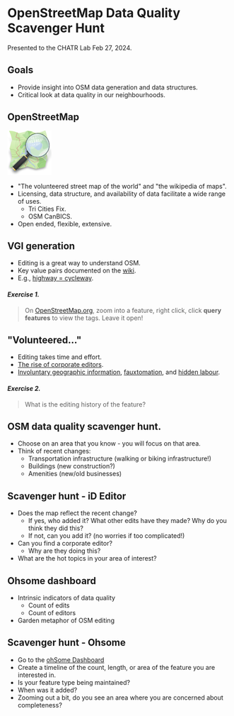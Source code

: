 # OpenStreetMap Data Quality Scavenger Hunt
Presented to the CHATR Lab Feb 27, 2024.

## Goals

- Provide insight into OSM data generation and data structures.
- Critical look at data quality in our neighbourhoods.


## OpenStreetMap

![OpenStreetmap](www/Openstreetmap_logo.svg.png)

- "The volunteered street map of the world" and "the wikipedia of maps".
- Licensing, data structure, and availability of data facilitate a wide range of 
uses.
   - Tri Cities Fix.
   - OSM CanBICS.
- Open ended, flexible, extensive.

## VGI generation

- Editing is a great way to understand OSM.
- Key value pairs documented on the [wiki](https://wiki.openstreetmap.org/).
- E.g., [highway = cycleway](https://wiki.openstreetmap.org/wiki/Tag:highway%3Dcycleway).

#### ***Exercise 1.*** 
> On [OpenStreetMap.org](https://www.openstreetmap.org), zoom into a feature, right click, click **query features** to view the tags. Leave it open!

## "Volunteered..."

- Editing takes time and effort.
- [The rise of corporate editors](https://www.mdpi.com/2220-9964/8/5/232).
- [Involuntary geographic information](https://doi.org/10.1080/00045608.2011.595657), [fauxtomation](https://logicmag.io/failure/the-automation-charade/), 
and [hidden labour](https://mitsloan.mit.edu/ideas-made-to-matter/hidden-work-created-artificial-intelligence-programs).

#### ***Exercise 2.*** 

> What is the editing history of the feature?

## OSM data quality scavenger hunt. 

- Choose on an area that you know - you will focus on that area.
- Think of recent changes:
  - Transportation infrastructure (walking or biking infrastructure!)
  - Buildings (new construction?)
  - Amenities (new/old businesses)

## Scavenger hunt - iD Editor

- Does the map reflect the recent change?
  - If yes, who added it? What other edits have they made? Why do you think they did this?
  - If not, can you add it? (no worries if too complicated!)
- Can you find a corporate editor?
  - Why are they doing this?
- What are the hot topics in your area of interest?

## Ohsome dashboard

- Intrinsic indicators of data quality
  - Count of edits
  - Count of editors
- Garden metaphor of OSM editing

## Scavenger hunt - Ohsome
- Go to the [ohSome Dashboard](https://dashboard.ohsome.org)
- Create a timeline of the count, length, or area of the feature you are interested in.
- Is your feature type being maintained?
- When was it added?
- Zooming out a bit, do you see an area where you are concerned about completeness?
